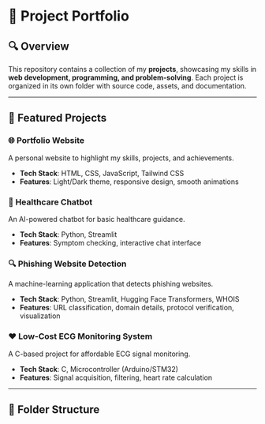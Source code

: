 # 💼 Project Portfolio

## 🔍 Overview
This repository contains a collection of my **projects**, showcasing my skills in **web development, programming, and problem-solving**. Each project is organized in its own folder with source code, assets, and documentation.

---

## 🚀 Featured Projects

### 🌐 Portfolio Website
A personal website to highlight my skills, projects, and achievements.  
- **Tech Stack**: HTML, CSS, JavaScript, Tailwind CSS  
- **Features**: Light/Dark theme, responsive design, smooth animations  

### 🤖 Healthcare Chatbot
An AI-powered chatbot for basic healthcare guidance.  
- **Tech Stack**: Python, Streamlit  
- **Features**: Symptom checking, interactive chat interface  

### 🔍 Phishing Website Detection
A machine-learning application that detects phishing websites.  
- **Tech Stack**: Python, Streamlit, Hugging Face Transformers, WHOIS  
- **Features**: URL classification, domain details, protocol verification, visualization  

### ❤️ Low-Cost ECG Monitoring System
A C-based project for affordable ECG signal monitoring.  
- **Tech Stack**: C, Microcontroller (Arduino/STM32)  
- **Features**: Signal acquisition, filtering, heart rate calculation  

---

## 📂 Folder Structure
